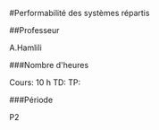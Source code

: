 #Performabilité des systèmes répartis

##Professeur

A.Hamlili

###Nombre d'heures

Cours: 10 h
TD:
TP:

###Période

P2